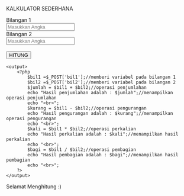 KALKULATOR SEDERHANA

<section>
    <nav>
        <form method= "POST" action=""><!--memberi method-->
            Bilangan 1
            <br> 
            <input type="text" name="bil1" placeholder="Masukkan Angka"><!--untuk membuat form untuk diisi bilangan 1-->
            <br>
            Bilangan 2
            <br>
            <input type="text" name="bil2"placeholder="Masukkan Angka"><!--untuk membuat form untuk diisi bilangan 2-->
            <br>
            <br>
            <input type="submit" name="submit" value="HITUNG"><!--membuat tombol button-->
            </form>
    </nav>
  
    <output>
        <?php
            $bil1 =$_POST['bil1'];//memberi variabel pada bilangan 1
            $bil2 =$_POST['bil2'];//memberi variabel pada bilangan 2
            $jumlah = $bil1 + $bil2;//operasi penjumlahan
            echo "Hasil penjumlahan adalah : $jumlah";//menampilkan operasi penjumlahan
            echo "<br>";
            $kurang = $bil1 - $bil2;//operasi pengurangan
            echo "Hasil pengurangan adalah : $kurang";//menampilkan operasi pengurangan
            echo "<br>";
            $kali = $bil1 * $bil2;//operasi perkalian
            echo "Hasil perkalian adalah : $kali";//menampilkan hasil perkalian
            echo "<br>";
            $bagi = $bil1 / $bil2;//operasi pembagian
            echo "Hasil pembagian adalah : $bagi";//menampilkan hasil pembagian
            echo "<br>";
        ?>
    </output>
</section>

Selamat Menghitung :)
